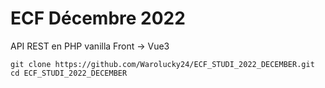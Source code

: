 # ECF Décembre 2022

API REST en PHP vanilla
Front -> Vue3


```
git clone https://github.com/Warolucky24/ECF_STUDI_2022_DECEMBER.git
cd ECF_STUDI_2022_DECEMBER
```
